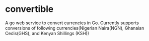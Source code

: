# convertible
A go web service to convert currencies in Go. Currently supports conversions of following currencies(Nigerian Naira(NGN), Ghanaian Cedis(GHS), and Kenyan Shillings (KSH))

